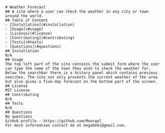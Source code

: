 
    # Weather Forecast
    ## A site where a user can check the weather in any city or town around the world.
    ## Table of Content
    - [Installation](#installation)
    - [Usage](#usage)
    - [License](#license)
    - [Contributing](#contributing)
    - [Tests](#tests)
    - [Questions](#questions)
    ## Installation
    N/A
    ## Usage
    The top left part of the site contains the submit form where the user can type the name of the town they wish to check the weather for. Below the searchbar there is a history panel which contains previous searches. The site not only presents the current weather of the area but also gives a five-day forecast on the bottom part of the screen.
    ## License
    MIT License
    ## Contributing
    N/A
    ## Tests
    N/A
    ## Questions
    No questions
    GitHub profile - https://github.com/Moorgal
    For more information contact me at megaboki@gmail.com.
    